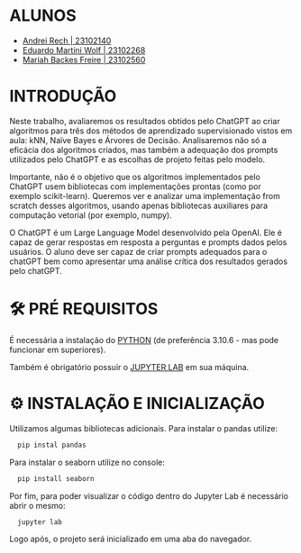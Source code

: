 # ALUNOS

- [Andrei Rech | 23102140](https://github.com/AndreiRech)  
- [Eduardo Martini Wolf | 23102268](https://github.com/dudu-wolf)
- [Mariah Backes Freire | 23102560](https://github.com/mariahbf)

# INTRODUÇÃO

Neste trabalho, avaliaremos os resultados obtidos pelo ChatGPT ao criar algoritmos
para três dos métodos de aprendizado supervisionado vistos em aula: kNN, Naïve
Bayes e Árvores de Decisão. Analisaremos não só a eficácia dos algoritmos criados,
mas também a adequação dos prompts utilizados pelo ChatGPT e as escolhas de
projeto feitas pelo modelo.  

Importante, não é o objetivo que os algoritmos implementados pelo ChatGPT
usem bibliotecas com implementações prontas (como por exemplo scikit-learn).
Queremos ver e analizar uma implementação from scratch desses algoritmos, usando
apenas bibliotecas auxiliares para computação vetorial (por exemplo, numpy).  

O ChatGPT é um Large Language Model desenvolvido pela OpenAI. Ele é capaz de
gerar respostas em resposta a perguntas e prompts dados pelos usuários. O aluno
deve ser capaz de criar prompts adequados para o chatGPT bem como apresentar
uma análise crítica dos resultados gerados pelo chatGPT.

# 🛠 PRÉ REQUISITOS

É necessária a instalação do [PYTHON](https://www.python.org/downloads/) (de preferência 3.10.6 - mas pode funcionar em superiores).  

Também é obrigatório possuir o [JUPYTER LAB](https://jupyter.org/install) em sua máquina.

# ⚙ INSTALAÇÃO E INICIALIZAÇÃO

Utilizamos algumas bibliotecas adicionais. Para instalar o pandas utilize:
```bash
  pip instal pandas
```
Para instalar o seaborn utilize no console:
```bash
  pip install seaborn
```

Por fim, para poder visualizar o código dentro do Jupyter Lab é necessário abrir o mesmo:
```bash
  jupyter lab
```
Logo após, o projeto será inicializado em uma aba do navegador.
